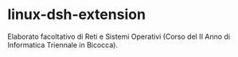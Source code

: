 # linux-dsh-extension
 Elaborato facoltativo di Reti e Sistemi Operativi (Corso del II Anno di Informatica Triennale in Bicocca).
